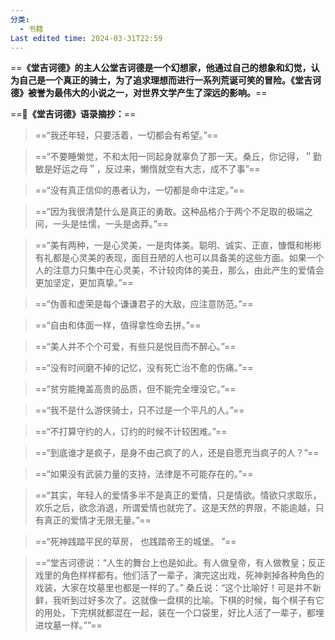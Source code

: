 ```yaml
---
分类:
  - 书籍
Last edited time: 2024-03-31T22:59
---
```

==**《堂吉诃德》的主人公堂吉诃德是一个幻想家，他通过自己的想象和幻觉，认为自己是一个真正的骑士，为了追求理想而进行一系列荒诞可笑的冒险。《堂吉诃德》被誉为最伟大的小说之一，对世界文学产生了深远的影响。**==

==**📖《堂吉诃德》语录摘抄：**==

  

> ==“我还年轻，只要活着，一切都会有希望。”==

> ==“不要睡懒觉，不和太阳一同起身就辜负了那一天。桑丘，你记得，＂勤敏是好运之母＂，反过来，懒惰就空有大志，成不了事”==

> ==“没有真正信仰的愚者认为，一切都是命中注定。”==

> ==“因为我很清楚什么是真正的勇敢。这种品格介于两个不足取的极端之间，一头是怯懦，一头是卤莽。”==

> ==“美有两种，一是心灵美，一是肉体美。聪明、诚实、正直，慷慨和彬彬有礼都是心灵美的表现，面目丑陋的人也可以具备美的这些方面。如果一个人的注意力只集中在心灵美，不计较肉体的美丑，那么，由此产生的爱情会更加坚定，更加真挚。”==

> ==“伪善和虚荣是每个谦谦君子的大敌，应注意防范。”==

> ==“自由和体面一样，值得拿性命去拼。”==

> ==“美人并不个个可爱，有些只是悦目而不醉心。”==

> ==“没有时间磨不掉的记忆，没有死亡治不愈的伤痛。”==

> ==“贫穷能掩盖高贵的品质，但不能完全埋没它。”==

> ==“我不是什么游侠骑士，只不过是一个平凡的人。”==

> ==“不打算守约的人，订约的时候不计较困难。”==

> ==“到底谁才是疯子，是身不由己疯了的人，还是自愿充当疯子的人？”==

> ==“如果没有武装力量的支持，法律是不可能存在的。”==

> ==“其实，年轻人的爱情多半不是真正的爱情，只是情欲。情欲只求取乐，欢乐之后，欲念消退，所谓爱情也就完了。这是天然的界限，不能逾越，只有真正的爱情才无限无量。”==

> ==“死神践踏平民的草房， 也践踏帝王的城堡。 ”==

> ==“堂吉诃德说：“人生的舞台上也是如此。有人做皇帝，有人做教皇；反正戏里的角色样样都有。他们活了一辈子，演完这出戏，死神剥掉各种角色的戏装，大家在坟墓里也都是一样的了。” 桑丘说：“这个比喻好！可是并不新鲜，我听到过好多次了。这就像一盘棋的比喻。下棋的时候，每个棋子有它的用处，下完棋就都混在一起，装在一个口袋里，好比人活了一辈子，都埋进坟墓一样。””==